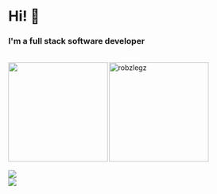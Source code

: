 <h1>Hi! 👋</h1>
<h3>I'm a full stack software developer</h3>
<br />
<div>
  <img height="200" align="left" src="https://github-readme-stats.vercel.app/api/top-langs/?username=RobzLegz&layout=compact&theme=onedark&langs_count=15" />
  <img height="200" src="https://github-readme-stats.vercel.app/api?username=RobzLegz&count_private=true&include_all_commits=true&theme=onedark" alt="robzlegz"/>
</div>
<br />
<img src="https://github-readme-streak-stats.herokuapp.com?user=RobzLegz&theme=dracula&date_format=j%2Fn%5B%2FY%5D" />
<br />
<img src="https://github-profile-trophy.vercel.app/?username=RobzLegz&theme=dracula" />

